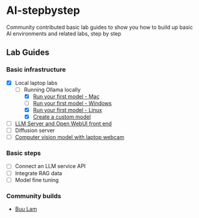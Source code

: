 # AI-stepbystep

Community contributed basic lab guides to show you how to build up basic AI environments and related labs, step by step

## Lab Guides

### Basic infrastructure
- [x] Local laptop labs
  - [ ] Running Ollama locally
    - [x] [Run your first model - Mac](/ollama_basics/ollama_mac.md)
    - [ ] [Run your first model - Windows](/ollama_basics/ollama_win.md)
    - [x] [Run your first model - Linux](/ollama_basics/ollama_lnx.md)
    - [x] [Create a custom model](/ollama_basics/custom_model.md)
- [ ] [LLM Server and Open WebUI front end](/lab2/README.md)
- [ ] Diffusion server
- [ ] [Computer vision model with laptop webcam](/lab4/README.md)

### Basic steps
- [ ] Connect an LLM service API
- [ ] Integrate RAG data
- [ ] Model fine tuning

### Community builds
- [Buu Lam](builds/buu_lam.md)